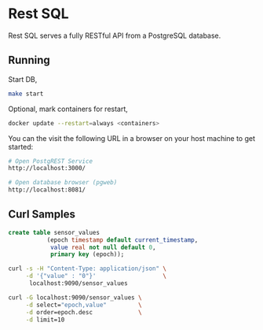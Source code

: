 # Rest SQL

Rest SQL serves a fully RESTful API from a PostgreSQL database.

## Running

Start DB,

```sh
make start
```

Optional, mark containers for restart,

```sh
docker update --restart=always <containers>
```

You can the visit the following URL in a browser on your host machine to get started:

```sh
# Open PostgREST Service
http://localhost:3000/

# Open database browser (pgweb)
http://localhost:8081/
```
## Curl Samples

```sql
create table sensor_values
           (epoch timestamp default current_timestamp,
            value real not null default 0,
            primary key (epoch));
```

```sh
curl -s -H "Content-Type: application/json" \
     -d '{"value" : "0"}'                   \
      localhost:9090/sensor_values
```

```sh
curl -G localhost:9090/sensor_values \
     -d select="epoch,value"         \
     -d order=epoch.desc             \
     -d limit=10
```
